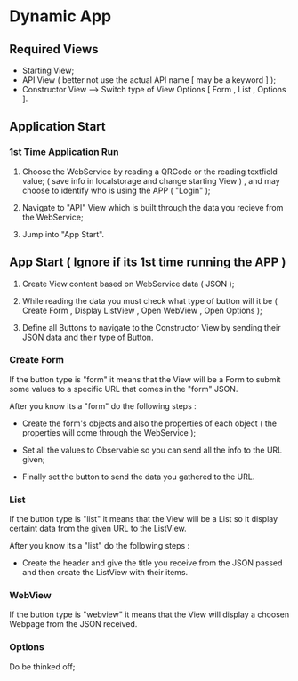 # Dynamic App

## Required Views

+ Starting View;
+ API View ( better not use the actual API name [ may be a keyword ] );
+ Constructor View --> Switch type of View Options [ Form , List , Options ].

## Application Start

### 1st Time Application Run

1. Choose the WebService by reading a QRCode or the reading textfield value; ( save info in localstorage and change starting View ) , and may choose to identify who is using the APP ( "Login" );

2. Navigate to "API" View which is built through the data you recieve from the WebService;

3. Jump into "App Start".

## App Start ( Ignore if its 1st time running the APP )

1. Create View content based on WebService data ( JSON );

2. While reading the data you must check what type of button will it be ( Create Form , Display ListView , Open WebView , Open Options );

3. Define all Buttons to navigate to the Constructor View by sending their JSON data and their type of Button.

### Create Form

If the button type is "form" it means that the View will be a Form to submit some values to a specific URL that comes in the "form" JSON.

After you know its a "form" do the following steps :

+ Create the form's objects and also the properties of each object ( the properties will come through the WebService );

+ Set all the values to Observable so you can send all the info to the URL given;

+ Finally set the button to send the data you gathered to the URL.

### List

If the button type is "list" it means that the View will be a List so it display certaint data from the given URL to the ListView.

After you know its a "list" do the following steps :

+ Create the header and give the title you receive from the JSON passed and then create the ListView with their items.

### WebView

If the button type is "webview" it means that the View will display a choosen Webpage from the JSON received.

### Options

Do be thinked off;